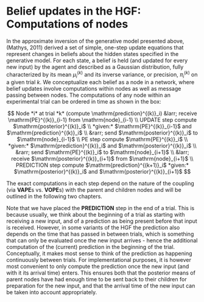 # Belief updates in the HGF: Computations of nodes

In the approximate inversion of the generative model presented above, (Mathys, 2011) derived a set of simple, one-step update equations that represent changes in beliefs about the hidden states specified in the generative model. For each state, a belief is held (and updated for every new input) by the agent and described as a Gaussian distribution, fully characterized by its mean $\mu_i^{(k)}$ and its inverse variance, or precision, $\pi_i^{(k)}$ on a given trial $k$. We conceptualize each belief as a node in a network, where belief updates involve computations within nodes as well as message passing between nodes. The computations of any node within an experimental trial can be ordered in time as shown in the box:

```math
 Node *i* at trial *k*

(compute \mathrm{prediction}^{(k)}_i)  
&larr; receive \mathrm{PE}^{(k)}_{i-1} from \mathrm{node}_{i-1}  \\

UPDATE step  
compute $\mathrm{posterior}^{(k)}_i$    \\
*given:* $\mathrm{PE}^{(k)}_{i-1}$ and $\mathrm{prediction}^{(k)}_i$   \\
&rarr; send $\mathrm{posterior}^{(k)}_i$ to $\mathrm{node}_{i-1}$ \\

PE step  
compute $\mathrm{PE}^{(k)}_i$   \\
*given:* $\mathrm{prediction}^{(k)}_i$ and $\mathrm{posterior}^{(k)}_i$   \\
&rarr; send $\mathrm{PE}^{(k)}_i$ to $\mathrm{node}_{i+1}$   \\
&larr; receive $\mathrm{posterior}^{(k)}_{i+1}$ from $\mathrm{node}_{i+1}$   \\

PREDICTION step  
compute $\mathrm{prediction}^{(k+1)}_i$  
*given:* $\mathrm{posterior}^{(k)}_i$ and $\mathrm{posterior}^{(k)}_{i+1}$  
```
The exact computations in each step depend on the nature of the coupling (via **VAPE**s vs. **VOPE**s) with the parent and children nodes and will be outlined in the following two chapters.

Note that we have placed the **PREDICTION** step in the end of a trial. This is because usually, we think about the beginning of a trial as starting with receiving a new input, and of a prediction as being present before that input is received. However, in some variants of the HGF the prediction also depends on the time that has passed in between trials, which is something that can only be evaluated once the new input arrives - hence the additional computation of the (current) prediction in the beginning of the trial. Conceptually, it makes most sense to think of the prediction as happening continuously between trials. For implementational purposes, it is however most convenient to only compute the prediction once the new input (and with it its arrival time) enters. This ensures both that the posterior means of parent nodes have had enough time to be sent back to their children for preparation for the new input, and that the arrival time of the new input can be taken into account appropriately.

